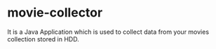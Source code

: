 # movie-collector
It is a Java Application which is used to collect data from your movies collection stored in HDD.
